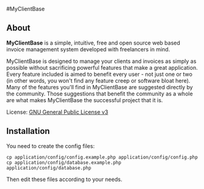 #MyClientBase

About
--------

**MyClientBase** is a simple, intuitive, free and open source web based invoice management system developed with freelancers in mind.

MyClientBase is designed to manage your clients and invoices as simply as possible without sacrificing powerful features that make a great application. Every feature included is aimed to benefit every user - not just one or two (in other words, you won't find any feature creep or software bloat here). Many of the features you'll find in MyClientBase are suggested directly by the community. Those suggestions that benefit the community as a whole are what makes MyClientBase the successful project that it is. 

License: [GNU General Public License v3](http://www.gnu.org/licenses/gpl.html)

Installation
------------
You need to create the config files:

    cp application/config/config.example.php application/config/config.php
    cp application/config/database.example.php application/config/database.php

Then edit these files according to your needs.
